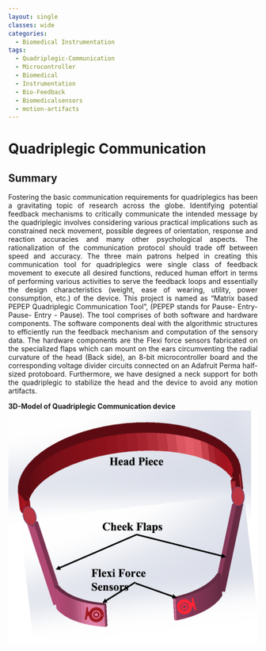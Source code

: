 ```yaml
---
layout: single
classes: wide
categories:
  - Biomedical Instrumentation
tags:
  - Quadriplegic-Communication 
  - Microcontroller
  - Biomedical
  - Instrumentation
  - Bio-Feedback
  - Biomedicalsensors
  - motion-artifacts
---
```



# Quadriplegic Communication 

## Summary
<p style='text-align: justify;'> Fostering the basic communication requirements for quadriplegics has been a gravitating topic of research across the globe. Identifying potential feedback mechanisms to critically communicate the intended message by the quadriplegic involves considering various practical implications such as constrained neck movement, possible degrees of orientation, response and reaction accuracies and many other psychological aspects. The rationalization of the communication protocol should trade off between speed and accuracy. The three main patrons helped in creating this communication tool for quadriplegics were single class of feedback movement to execute all desired functions, reduced human effort in terms of performing various activities to serve the feedback loops and essentially the design characteristics (weight, ease of wearing, utility, power consumption, etc.) of the device. This project is named as “Matrix based PEPEP Quadriplegic Communication Tool”, (PEPEP stands for Pause- Entry- Pause- Entry - Pause). The tool comprises of both software and hardware components. The software components deal with the algorithmic structures to efficiently run the feedback mechanism and computation of the sensory data. The hardware components are the Flexi force sensors fabricated on the specialized flaps which can mount on the ears circumventing the radial curvature of the head (Back side), an 8-bit microcontroller board and the corresponding voltage divider circuits connected on an Adafruit Perma half-sized protoboard. Furthermore, we have designed a neck support for both the quadriplegic to stabilize the head and the device to avoid any motion artifacts.
</p>

**3D-Model of Quadriplegic Communication device**
![alt text](https://github.com/reddyvamsibme/reddyvamsibme.github.io/blob/master/assets/images/hopkins_projects/Full%20device.png?raw=true "3D Model of Quadriplegic Communication device")


